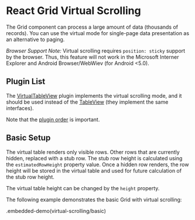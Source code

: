 # React Grid Virtual Scrolling

The Grid component can process a large amount of data (thousands of records). You can use the virtual mode for single-page data presentation as an alternative to paging.

*Browser Support Note:* Virtual scrolling requires `position: sticky` support by the browser. Thus, this feature will not work in the Microsoft Interner Explorer and Android Browser/WebWiev (for Android <5.0).

## Plugin List

The [VirtualTableView](../reference/virtual-table-view.md) plugin implements the virtual scrolling mode, and it should be used instead of the [TableView](../reference/table-view.md) (they implement the same interfaces).

Note that the [plugin order](./plugin-overview.md#plugin-order) is important.

## Basic Setup

The virtual table renders only visible rows. Other rows that are currently hidden, replaced with a stub row. The stub row height is calculated using the `estimatedRowHeight` property value. Once a hidden row renders, the row height will be stored in the virtual table and used for future calculation of the stub row height.

The virtual table height can be changed by the `height` property.

The following example demonstrates the basic Grid with virtual scrolling:

.embedded-demo(virtual-scrolling/basic)
